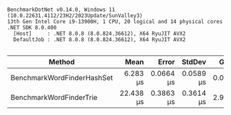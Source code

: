```

BenchmarkDotNet v0.14.0, Windows 11 (10.0.22631.4112/23H2/2023Update/SunValley3)
13th Gen Intel Core i9-13900H, 1 CPU, 20 logical and 14 physical cores
.NET SDK 8.0.400
  [Host]     : .NET 8.0.8 (8.0.824.36612), X64 RyuJIT AVX2
  DefaultJob : .NET 8.0.8 (8.0.824.36612), X64 RyuJIT AVX2


```
| Method                     | Mean      | Error     | StdDev    | Gen0   | Allocated |
|--------------------------- |----------:|----------:|----------:|-------:|----------:|
| BenchmarkWordFinderHashSet |  6.283 μs | 0.0664 μs | 0.0589 μs | 0.0229 |     296 B |
| BenchmarkWordFinderTrie    | 22.438 μs | 0.3863 μs | 0.3614 μs | 2.9297 |   36768 B |
